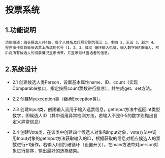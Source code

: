 # 投票系统

## 1.功能说明

    功能描述：班长候选人共4位，每个人姓名及代号分别为张三 1，李四 2，王五 3，赵六 4。程序操作员将每张选票上所填的代号（1、2、3、或4）循环输入电脑，输入数字0结束输入，然后将所有候选人的得票情况显示出来，并显示最终当选者的信息。

## 2.系统设计

* 2.1 创建候选人类Person，设置基本属性name、ID、count（实现Comparable接口，指定按照count票数进行排序），并生成get、set方法。

* 2.2 创建Myexception类（继承Exception类）。

* 2.3 创建Input类，创建输入流用于输入选票信息，getInput方法中返回int类型数字，即候选人ID（其中调用异常检测方法，若输入不是0-5的数字则抛出自定义异常信息）

* 2.4 创建Vote类，在该类中创建四个候选人对象和Input对象，vote方法中调用Input对象的getInput方法获取输入的ID，根据获取的信息对相应候选人的票数进行+1操作，若输入0则打破循环（设置开关），在main方法中对person对象进行排序，输出最好的选票结果。
